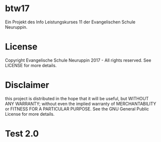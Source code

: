 # btw17
Ein Projekt des Info Leistungskurses 11 der Evangelischen Schule Neuruppin.

# License
Copyright Evangelische Schule Neuruppin 2017 - All rights reserved. See LICENSE for more details.

# Disclaimer
this project is distributed in the hope that it will be useful, but WITHOUT ANY WARRANTY; 
without even the implied warranty of MERCHANTABILITY or FITNESS FOR A PARTICULAR PURPOSE. 
See the GNU General Public License for more details.

# Test 2.0
